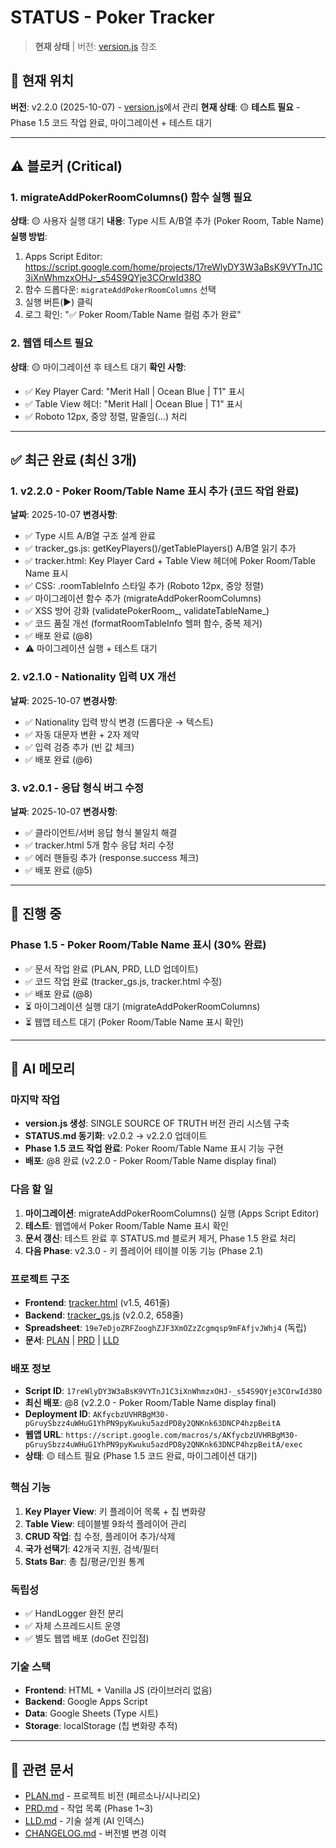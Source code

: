 # STATUS - Poker Tracker

> **현재 상태** | 버전: [version.js](../version.js) 참조

## 📌 현재 위치
**버전**: v2.2.0 (2025-10-07) - [version.js](../version.js)에서 관리
**현재 상태**: 🟡 **테스트 필요** - Phase 1.5 코드 작업 완료, 마이그레이션 + 테스트 대기

---

## ⚠️ 블로커 (Critical)

### 1. migrateAddPokerRoomColumns() 함수 실행 필요
**상태**: 🟡 사용자 실행 대기
**내용**: Type 시트 A/B열 추가 (Poker Room, Table Name)
**실행 방법**:
1. Apps Script Editor: https://script.google.com/home/projects/17reWlyDY3W3aBsK9VYTnJ1C3iXnWhmzxOHJ-_s54S9QYje3COrwId38O
2. 함수 드롭다운: `migrateAddPokerRoomColumns` 선택
3. 실행 버튼(▶️) 클릭
4. 로그 확인: "✅ Poker Room/Table Name 컬럼 추가 완료"

### 2. 웹앱 테스트 필요
**상태**: 🟡 마이그레이션 후 테스트 대기
**확인 사항**:
- ✅ Key Player Card: "Merit Hall | Ocean Blue | T1" 표시
- ✅ Table View 헤더: "Merit Hall | Ocean Blue | T1" 표시
- ✅ Roboto 12px, 중앙 정렬, 말줄임(...) 처리

---

## ✅ 최근 완료 (최신 3개)

### 1. v2.2.0 - Poker Room/Table Name 표시 추가 (코드 작업 완료)
**날짜**: 2025-10-07
**변경사항**:
- ✅ Type 시트 A/B열 구조 설계 완료
- ✅ tracker_gs.js: getKeyPlayers()/getTablePlayers() A/B열 읽기 추가
- ✅ tracker.html: Key Player Card + Table View 헤더에 Poker Room/Table Name 표시
- ✅ CSS: .roomTableInfo 스타일 추가 (Roboto 12px, 중앙 정렬)
- ✅ 마이그레이션 함수 추가 (migrateAddPokerRoomColumns)
- ✅ XSS 방어 강화 (validatePokerRoom_, validateTableName_)
- ✅ 코드 품질 개선 (formatRoomTableInfo 헬퍼 함수, 중복 제거)
- ✅ 배포 완료 (@8)
- ⚠️ 마이그레이션 실행 + 테스트 대기

### 2. v2.1.0 - Nationality 입력 UX 개선
**날짜**: 2025-10-07
**변경사항**:
- ✅ Nationality 입력 방식 변경 (드롭다운 → 텍스트)
- ✅ 자동 대문자 변환 + 2자 제약
- ✅ 입력 검증 추가 (빈 값 체크)
- ✅ 배포 완료 (@6)

### 3. v2.0.1 - 응답 형식 버그 수정
**날짜**: 2025-10-07
**변경사항**:
- ✅ 클라이언트/서버 응답 형식 불일치 해결
- ✅ tracker.html 5개 함수 응답 처리 수정
- ✅ 에러 핸들링 추가 (response.success 체크)
- ✅ 배포 완료 (@5)

---

## 🚧 진행 중

### Phase 1.5 - Poker Room/Table Name 표시 (30% 완료)
- ✅ 문서 작업 완료 (PLAN, PRD, LLD 업데이트)
- ✅ 코드 작업 완료 (tracker_gs.js, tracker.html 수정)
- ✅ 배포 완료 (@8)
- ⏳ 마이그레이션 실행 대기 (migrateAddPokerRoomColumns)
- ⏳ 웹앱 테스트 대기 (Poker Room/Table Name 표시 확인)

---

## 📝 AI 메모리

### 마지막 작업
- **version.js 생성**: SINGLE SOURCE OF TRUTH 버전 관리 시스템 구축
- **STATUS.md 동기화**: v2.0.2 → v2.2.0 업데이트
- **Phase 1.5 코드 작업 완료**: Poker Room/Table Name 표시 기능 구현
- **배포**: @8 완료 (v2.2.0 - Poker Room/Table Name display final)

### 다음 할 일
1. **마이그레이션**: migrateAddPokerRoomColumns() 실행 (Apps Script Editor)
2. **테스트**: 웹앱에서 Poker Room/Table Name 표시 확인
3. **문서 갱신**: 테스트 완료 후 STATUS.md 블로커 제거, Phase 1.5 완료 처리
4. **다음 Phase**: v2.3.0 - 키 플레이어 테이블 이동 기능 (Phase 2.1)

### 프로젝트 구조
- **Frontend**: [tracker.html](../tracker.html) (v1.5, 461줄)
- **Backend**: [tracker_gs.js](../tracker_gs.js) (v2.0.2, 658줄)
- **Spreadsheet**: `19e7eDjoZRFZooghZJF3XmOZzZcgmqsp9mFAfjvJWhj4` (독립)
- **문서**: [PLAN](PLAN.md) | [PRD](PRD.md) | [LLD](LLD.md)

### 배포 정보
- **Script ID**: `17reWlyDY3W3aBsK9VYTnJ1C3iXnWhmzxOHJ-_s54S9QYje3COrwId38O`
- **최신 배포**: @8 (v2.2.0 - Poker Room/Table Name display final)
- **Deployment ID**: `AKfycbzUVHRBgM30-pGruySbzz4uWHuG1YhPN9pyKwuku5azdPD8y2QNKnk63DNCP4hzpBeitA`
- **웹앱 URL**: `https://script.google.com/macros/s/AKfycbzUVHRBgM30-pGruySbzz4uWHuG1YhPN9pyKwuku5azdPD8y2QNKnk63DNCP4hzpBeitA/exec`
- **상태**: 🟡 테스트 필요 (Phase 1.5 코드 완료, 마이그레이션 대기)

### 핵심 기능
1. **Key Player View**: 키 플레이어 목록 + 칩 변화량
2. **Table View**: 테이블별 9좌석 플레이어 관리
3. **CRUD 작업**: 칩 수정, 플레이어 추가/삭제
4. **국가 선택기**: 42개국 지원, 검색/필터
5. **Stats Bar**: 총 칩/평균/인원 통계

### 독립성
- ✅ HandLogger 완전 분리
- ✅ 자체 스프레드시트 운영
- ✅ 별도 웹앱 배포 (doGet 진입점)

### 기술 스택
- **Frontend**: HTML + Vanilla JS (라이브러리 없음)
- **Backend**: Google Apps Script
- **Data**: Google Sheets (Type 시트)
- **Storage**: localStorage (칩 변화량 추적)

---

## 🔗 관련 문서

- [PLAN.md](PLAN.md) - 프로젝트 비전 (페르소나/시나리오)
- [PRD.md](PRD.md) - 작업 목록 (Phase 1~3)
- [LLD.md](LLD.md) - 기술 설계 (AI 인덱스)
- [CHANGELOG.md](CHANGELOG.md) - 버전별 변경 이력
